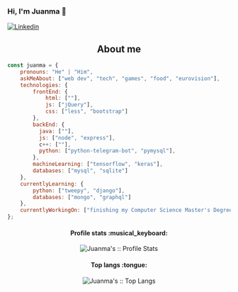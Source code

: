 ### Hi, I'm Juanma 👋

[![Linkedin](https://img.shields.io/badge/-LinkedIn-blue?style=flat&logo=Linkedin&logoColor=white)](https://www.linkedin.com/in/juanmanuelcastillonievas/)

<!--
**Jumacasni/jumacasni** is a ✨ _special_ ✨ repository because its `README.md` (this file) appears on your GitHub profile.

Here are some ideas to get you started:

- 🔭 I’m currently working on ...
- 🌱 I’m currently learning ...
- 👯 I’m looking to collaborate on ...
- 🤔 I’m looking for help with ...
- 💬 Ask me about ...
- 📫 How to reach me: ...
- 😄 Pronouns: ...
- ⚡ Fun fact: ...
-->

<h2 align="center">About me</h2>
  
```javascript
const juanma = {
    pronouns: "He" | "Him",
    askMeAbout: ["web dev", "tech", "games", "food", "eurovision"],
    technologies: {
        frontEnd: {
            html: [""],
            js: ["jQuery"],
            css: ["less", "bootstrap"]
        },
        backEnd: {
          java: [""],
          js: ["node", "express"],
          c++: [""],
          python: ["python-telegram-bot", "pymysql"],
        },
        machineLearning: ["tensorflow", "keras"],
        databases: ["mysql", "sqlite"]
    },
    currentlyLearning: {
        python: ["tweepy", "django"],
        databases: ["mongo", "graphql"]
    },
    currentlyWorkingOn: ["finishing my Computer Science Master's Degree at University of Granada"]
};
```

<h4 align="center">Profile stats :musical_keyboard:</h4>

<p align="center"><img src="https://github-readme-stats.vercel.app/api?username=jumacasni&show_icons=true&theme=synthwave" alt="Juanma's :: Profile Stats" /></p>

<h4 align="center">Top langs :tongue:</h4>

<p align="center"><img src="https://github-readme-stats.vercel.app/api/top-langs/?username=jumacasni&langs_count=10&theme=tokyonight&layout=compact" alt="Juanma's :: Top Langs" /></p>

  

